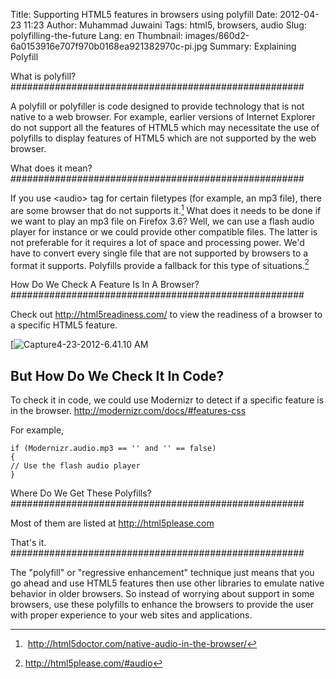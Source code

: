 Title: Supporting HTML5 features in browsers using polyfill
Date: 2012-04-23 11:23
Author: Muhammad Juwaini
Tags: html5, browsers, audio
Slug: polyfilling-the-future
Lang: en
Thumbnail: images/860d2-6a0153916e707f970b0168ea921382970c-pi.jpg
Summary: Explaining Polyfill

What is polyfill?
#####################################################

A polyfill or polyfiller is code designed to provide technology that is
not native to a web browser. For example, earlier versions of Internet
Explorer do not support all the features of HTML5 which may necessitate
the use of polyfills to display features of HTML5 which are not
supported by the web browser.

What does it mean?
#####################################################


If you use &lt;audio&gt; tag for certain filetypes (for example, an mp3
file), there are some browser that do not supports it.[^1]
What does it needs to be done if we want to play an mp3 file on Firefox
3.6? Well, we can use a flash audio player for instance or we could
provide other compatible files. The latter is not preferable for it
requires a lot of space and processing power. We'd have to convert every
single file that are not supported by browsers to a format it supports.
Polyfills provide a fallback for this type of
situations.[^2]

How Do We Check A Feature Is In A Browser?
#####################################################

Check out <http://html5readiness.com/> to view the readiness of a
browser to a specific HTML5 feature. 

[![Capture4-23-2012-6.41.10
AM]({filename}/images/860d2-6a0153916e707f970b0168ea921382970c-pi.jpg "Capture4-23-2012-6.41.10 AM")


But How Do We Check It In Code?
-----------------------------------------------------

To check it in code, we could use Modernizr to detect if a specific
feature is in the browser. <http://modernizr.com/docs/#features-css>

For example,


    if (Modernizr.audio.mp3 == '' and '' == false)
    {
    // Use the flash audio player
    }


Where Do We Get These Polyfills?
#####################################################

Most of them are listed at <http://html5please.com>

That's it.
#####################################################

The "polyfill" or "regressive enhancement" technique just means that you
go ahead and use HTML5 features then use other libraries to emulate
native behavior in older browsers. So instead of worrying about support
in some browsers, use these polyfills to enhance the browsers to provide
the user with proper experience to your web sites and applications.

[^1]: <http://html5doctor.com/native-audio-in-the-browser/>

[^2]: <http://html5please.com/#audio>

